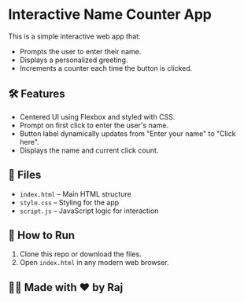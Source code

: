 # Interactive Name Counter App

This is a simple interactive web app that:
- Prompts the user to enter their name.
- Displays a personalized greeting.
- Increments a counter each time the button is clicked.

## 🛠️ Features
- Centered UI using Flexbox and styled with CSS.
- Prompt on first click to enter the user's name.
- Button label dynamically updates from "Enter your name" to "Click here".
- Displays the name and current click count.

## 📁 Files
- `index.html` – Main HTML structure
- `style.css` – Styling for the app
- `script.js` – JavaScript logic for interaction

## 🚀 How to Run
1. Clone this repo or download the files.
2. Open `index.html` in any modern web browser.

## 🧑‍💻 Made with ❤️ by Raj

